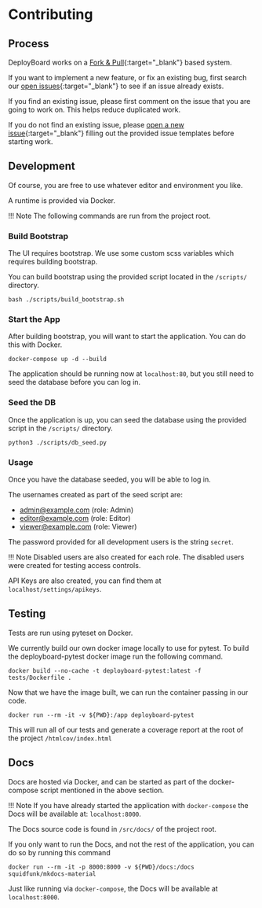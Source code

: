 # Contributing

## Process

DeployBoard works on a [Fork & Pull](https://reflectoring.io/github-fork-and-pull/){:target="_blank"} based system.

If you want to implement a new feature, or fix an existing bug, first search our [open issues](https://github.com/DeployBoard/deployboard/issues){:target="_blank"} to see if an issue already exists.

If you find an existing issue, please first comment on the issue that you are going to work on. This helps reduce duplicated work.

If you do not find an existing issue, please [open a new issue](https://github.com/DeployBoard/deployboard/issues/new/choose){:target="_blank"} filling out the provided issue templates before starting work.

## Development

Of course, you are free to use whatever editor and environment you like.

A runtime is provided via Docker.

!!! Note
    The following commands are run from the project root.

### Build Bootstrap

The UI requires bootstrap. We use some custom scss variables which requires building bootstrap.

You can build bootstrap using the provided script located in the `/scripts/` directory.

```
bash ./scripts/build_bootstrap.sh
```

### Start the App

After building bootstrap, you will want to start the application. You can do this with Docker.

```
docker-compose up -d --build
```

The application should be running now at `localhost:80`, but you still need to seed the database before you can log in.

### Seed the DB

Once the application is up, you can seed the database using the provided script in the `/scripts/` directory.

```
python3 ./scripts/db_seed.py
```

### Usage

Once you have the database seeded, you will be able to log in.

The usernames created as part of the seed script are:

- admin@example.com (role: Admin)
- editor@example.com (role: Editor)
- viewer@example.com (role: Viewer)

The password provided for all development users is the string `secret`.

!!! Note
    Disabled users are also created for each role. The disabled users were created for testing access controls.

API Keys are also created, you can find them at `localhost/settings/apikeys`.

## Testing

Tests are run using pyteset on Docker.

We currently build our own docker image locally to use for pytest. To build the deployboard-pytest docker image run the following command.

```
docker build --no-cache -t deployboard-pytest:latest -f tests/Dockerfile .
```

Now that we have the image built, we can run the container passing in our code.

```
docker run --rm -it -v ${PWD}:/app deployboard-pytest
```

This will run all of our tests and generate a coverage report at the root of the project `/htmlcov/index.html`

## Docs

Docs are hosted via Docker, and can be started as part of the docker-compose script mentioned in the above section.

!!! Note
    If you have already started the application with `docker-compose` the Docs will be available at: `localhost:8000`.

The Docs source code is found in `/src/docs/` of the project root.

If you only want to run the Docs, and not the rest of the application, you can do so by running this command

```
docker run --rm -it -p 8000:8000 -v ${PWD}/docs:/docs squidfunk/mkdocs-material
```

Just like running via `docker-compose`, the Docs will be available at `localhost:8000`.
